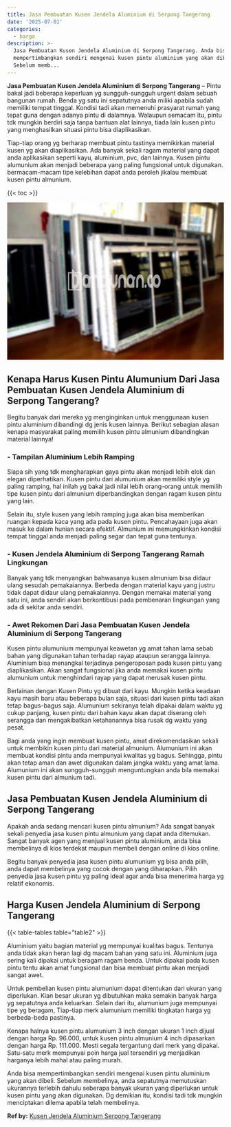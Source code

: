 ```yaml
---
title: Jasa Pembuatan Kusen Jendela Aluminium di Serpong Tangerang
date: '2025-07-01'
categories:
  - harga
description: >-
  Jasa Pembuatan Kusen Jendela Aluminium di Serpong Tangerang. Anda bisa
  mempertimbangkan sendiri mengenai kusen pintu aluminium yang akan dibeli.
  Sebelum memb...
---
```


**Jasa Pembuatan Kusen Jendela Aluminium di Serpong Tangerang** – Pintu bakal jadi beberapa keperluan yg sungguh-sungguh urgent dalam sebuah bangunan rumah. Benda yg satu ini sepatutnya anda miliki apabila sudah memiliki tempat tinggal. Kondisi tadi akan memenuhi prasyarat rumah yang tepat guna dengan adanya pintu di dalamnya. Walaupun semacam itu, pintu tdk mungkin berdiri saja tanpa bantuan alat lainnya, tiada lain kusen pintu yang menghasilkan situasi pintu bisa diaplikasikan.

Tiap-tiap orang yg berharap membuat pintu tastinya memikirkan material kusen yg akan diaplikasikan. Ada banyak sekali ragam material yang dapat anda aplikasikan seperti kayu, aluminium, pvc, dan lainnya. Kusen pintu alumunium akan menjadi beberapa yang paling fungsional untuk digunakan. bermacam-macam tipe kelebihan dapat anda peroleh jikalau membuat kusen pintu almunium.

{{< toc >}}

![Jasa Pembuatan Kusen Jendela Aluminium di Serpong Tangerang](/images/harga-kusen-jendela-alumunium-25.png)

## Kenapa Harus Kusen Pintu Alumunium Dari Jasa Pembuatan Kusen Jendela Aluminium di Serpong Tangerang?

Begitu banyak dari mereka yg menginginkan untuk menggunaan kusen pintu aluminium dibandingi dg jenis kusen lainnya. Berikut sebagian alasan kenapa masyarakat paling memilih kusen pintu almunium dibandingkan material lainnya!

### \- Tampilan Aluminium Lebih Ramping

Siapa sih yang tdk mengharapkan gaya pintu akan menjadi lebih elok dan elegan diperhatikan. Kusen pintu dari alumunium akan memiliki style yg paling ramping, hal inilah yg bakal jadi nilai lebih orang-orang untuk memilih tipe kusen pintu dari almunium diperbandingkan dengan ragam kusen pintu yang lain.

Selain itu, style kusen yang lebih ramping juga akan bisa memberikan ruangan kepada kaca yang ada pada kusen pintu. Pencahayaan juga akan masuk ke dalam hunian secara efektif. Almunium ini memungkinkan kondisi tempat tinggal anda menjadi paling segar dan tepat guna tentunya.

### \- Kusen Jendela Aluminium di Serpong Tangerang Ramah Lingkungan

Banyak yang tdk menyangkan bahwasanya kusen almunium bisa didaur ulang sesudah pemakaiannya. Berbeda dengan material kayu yang justru tidak dapat didaur ulang pemakaiannya. Dengan memakai material yang satu ini, anda sendiri akan berkontibusi pada pembenaran lingkungan yang ada di sekitar anda sendiri.

### \- Awet Rekomen Dari Jasa Pembuatan Kusen Jendela Aluminium di Serpong Tangerang

Kusen pintu alumunium mempunyai keawetan yg amat tahan lama sebab bahan yang digunakan tahan terhadap rayap ataupun serangga lainnya. Aluminium bisa menangkal terjadinya pengeroposan pada kusen pintu yang diaplikasikan. Akan sangat fungsional jika anda memakai kusen pintu alumunium untuk menghindari rayap yang dapat merusak kusen pintu.

Berlainan dengan Kusen Pintu yg dibuat dari kayu. Mungkin ketika keadaan kayu masih baru atau beberapa bulan saja, situasi dari kusen pintu tadi akan tetap bagus-bagus saja. Alumunium sekiranya telah dipakai dalam waktu yg cukup panjang, kusen pintu dari bahan kayu akan dapat diserang oleh serangga dan mengakibatkan ketahanannya bisa rusak dg waktu yang pesat.

Bagi anda yang ingin membuat kusen pintu, amat direkomendasikan sekali untuk membikin kusen pintu dari material almunium. Alumunium ini akan membuat kondisi pintu anda mempunyai kwalitas yg bagus. Sehingga, pintu akan tetap aman dan awet digunakan dalam jangka waktu yang amat lama. Alumunium ini akan sungguh-sungguh menguntungkan anda bila memakai kusen pintu dari almunium tadi.

## Jasa Pembuatan Kusen Jendela Aluminium di Serpong Tangerang

Apakah anda sedang mencari kusen pintu almunium? Ada sangat banyak sekali penyedia jasa kusen pintu almunium yang dapat anda ditemukan. Sangat banyak agen yang menjual kusen pintu aluminium, anda bisa membelinya di kios terdekat maupun membeli dengan online di kios online.

Begitu banyak penyedia jasa kusen pintu alumunium yg bisa anda pilih, anda dapat membelinya yang cocok dengan yang diharapkan. Pilih penyedia jasa kusen pintu yg paling ideal agar anda bisa menerima harga yg relatif ekonomis.

## Harga Kusen Jendela Aluminium di Serpong Tangerang

{{< table-tables table="table2" >}}

Aluminium yaitu bagian material yg mempunyai kualitas bagus. Tentunya anda tidak akan heran lagi dg macam bahan yang satu ini. Aluminium juga sering kali dipakai untuk beragam ragam benda. Untuk dipakai pada kusen pintu tentu akan amat fungsional dan bisa membuat pintu akan menjadi sangat awet.

Untuk pembelian kusen pintu alumunium dapat ditentukan dari ukuran yang diperlukan. Kian besar ukuran yg dibutuhkan maka semakin banyak harga yg sepatutnya anda keluarkan. Selain dari itu, alumunium juga mempunyai tipe yg beragam, Tiap-tiap merk alumunium memiliki tingkatan harga yg berbeda-beda pastinya.

Kenapa halnya kusen pintu alumunium 3 inch dengan ukuran 1 inch dijual dengan harga Rp. 96.000, untuk kusen pintu almunium 4 inch dipasarkan dengan harga Rp. 111.000. Mesti segala tergantung dari merk yang dipakai. Satu-satu merk mempunyai poin harga jual tersendiri yg menjadikan harganya lebih mahal atau paling murah.

Anda bisa mempertimbangkan sendiri mengenai kusen pintu aluminium yang akan dibeli. Sebelum membelinya, anda sepatutnya memutuskan ukurannya terlebih dahulu seberapa banyak ukuran yang diperlukan untuk kusen pintu yang akan digunakan. Dg demikian itu, kondisi tadi tdk mungkin menciptakan dilema apabila telah membelinya.

**Ref by:** [Kusen Jendela Aluminium Serpong Tangerang](https://id.wikipedia.org/wiki/Kusen)

